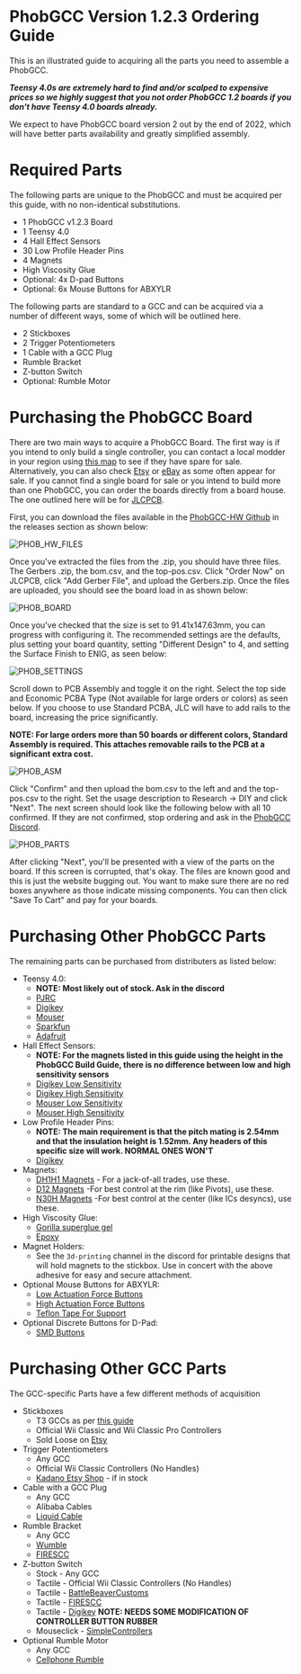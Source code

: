 # PhobGCC Version 1.2.3 Ordering Guide

This is an illustrated guide to acquiring all the parts you need to assemble a PhobGCC.

***Teensy 4.0s are extremely hard to find and/or scalped to expensive prices so we highly suggest that you not order PhobGCC 1.2 boards if you don't have Teensy 4.0 boards already.***

We expect to have PhobGCC board version 2 out by the end of 2022, which will have better parts availability and greatly simplified assembly.

# Required Parts

The following parts are unique to the PhobGCC and must be acquired per this guide, with no non-identical substitutions.
* 1 PhobGCC v1.2.3 Board
* 1 Teensy 4.0
* 4 Hall Effect Sensors
* 30 Low Profile Header Pins
* 4 Magnets
* High Viscosity Glue
* Optional: 4x D-pad Buttons
* Optional: 6x Mouse Buttons for ABXYLR

The following parts are standard to a GCC and can be acquired via a number of different ways, some of which will be outlined here.

* 2 Stickboxes
* 2 Trigger Potentiometers
* 1 Cable with a GCC Plug
* Rumble Bracket
* Z-button Switch
* Optional: Rumble Motor

# Purchasing the PhobGCC Board

There are two main ways to acquire a PhobGCC Board. The first way is if you intend to only build a single controller, you can contact a local modder in your region using [this map](https://www.nojonsmods.com/moddermap) to see if they have spare for sale. Alternatively, you can also check [Etsy](https://www.etsy.com/) or [eBay](https://www.ebay.com/) as some often appear for sale. If you cannot find a single board for sale or you intend to build more than one PhobGCC, you can order the boards directly from a board house. The one outlined here will be for [JLCPCB](https://jlcpcb.com/).

First, you can download the files available in the [PhobGCC-HW Github](https://github.com/PhobGCC/PhobGCC-HW/releases) in the releases section as shown below:

![PHOB_HW_FILES](https://github.com/PhobGCC/PhobGCC-doc/blob/main/For_Makers/Phob_Ordering_Guide_Images/phob_hw_files.PNG?raw=true)

Once you've extracted the files from the .zip, you should have three files. The Gerbers .zip, the bom.csv, and the top-pos.csv. Click "Order Now" on JLCPCB, click "Add Gerber File", and upload the Gerbers.zip. Once the files are uploaded, you should see the board load in as shown below:

![PHOB_BOARD](https://github.com/PhobGCC/PhobGCC-doc/blob/main/For_Makers/Phob_Ordering_Guide_Images/phob_board.PNG?raw=true)

Once you've checked that the size is set to 91.41x147.63mm, you can progress with configuring it.
The recommended settings are the defaults, plus setting your board quantity, setting "Different Design" to 4, and setting the Surface Finish to ENIG, as seen below:

![PHOB_SETTINGS](https://github.com/PhobGCC/PhobGCC-doc/blob/main/For_Makers/Phob_Ordering_Guide_Images/phob_settings.PNG?raw=true)

Scroll down to PCB Assembly and toggle it on the right.
Select the top side and Economic PCBA Type (Not available for large orders or colors) as seen below.
If you choose to use Standard PCBA, JLC will have to add rails to the board, increasing the price significantly.

**NOTE: For large orders more than 50 boards or different colors, Standard Assembly is required. This attaches removable rails to the PCB at a significant extra cost.**

![PHOB_ASM](https://github.com/PhobGCC/PhobGCC-doc/blob/main/For_Makers/Phob_Ordering_Guide_Images/phob_asm.PNG?raw=true)

Click "Confirm" and then upload the bom.csv to the left and and the top-pos.csv to the right.
Set the usage description to Research -> DIY and click "Next".
The next screen should look like the following below with all 10 confirmed.
If they are not confirmed, stop ordering and ask in the [PhobGCC Discord](https://discord.gg/yrpUu7mgzm).

![PHOB_PARTS](https://github.com/PhobGCC/PhobGCC-doc/blob/main/For_Makers/Phob_Ordering_Guide_Images/phob_parts.PNG?raw=true)

After clicking "Next", you'll be presented with a view of the parts on the board.
If this screen is corrupted, that's okay.
The files are known good and this is just the website bugging out.
You want to make sure there are no red boxes anywhere as those indicate missing components.
You can then click "Save To Cart" and pay for your boards.

# Purchasing Other PhobGCC Parts

The remaining parts can be purchased from distributers as listed below:
* Teensy 4.0:
  * **NOTE: Most likely out of stock. Ask in the discord**
  * [PJRC](https://www.pjrc.com/store/teensy40.html)
  * [Digikey](https://www.digikey.com/short/93vqqmzm)
  * [Mouser](https://www.mouser.com/ProductDetail/SparkFun/DEV-15583?qs=bZr6mbWTK5kognUaBX05Cg%3D%3D)
  * [Sparkfun](https://www.sparkfun.com/products/15583)
  * [Adafruit](https://www.adafruit.com/product/4323)
* Hall Effect Sensors:
  * **NOTE: For the magnets listed in this guide using the height in the PhobGCC Build Guide, there is no difference between low and high sensitivity sensors**
  * [Digikey Low Sensitivity](https://www.digikey.com/short/8z9r4943)
  * [Digikey High Sensitivity](https://www.digikey.com/short/5qqfr2qh)
  * [Mouser Low Sensitivity](https://www.mouser.com/ProductDetail/Texas-Instruments/DRV5053CAQLPGM?qs=1CfNGUMoiQ%252B%252B%2F8tKZitESA%3D%3D)
  * [Mouser High Sensitivity](https://www.mouser.com/ProductDetail/Texas-Instruments/DRV5053EAQLPG?qs=U0ECReq1GB%2FEJedkxMZGLA%3D%3D)
* Low Profile Header Pins:
  * **NOTE: The main requirement is that the pitch mating is 2.54mm and that the insulation height is 1.52mm. Any headers of this specific size will work. NORMAL ONES WON'T**
  * [Digikey](https://www.digikey.com/short/qmwbq233)
* Magnets:
  * [DH1H1 Magnets](https://www.kjmagnetics.com/proddetail.asp?prod=DH1H1) - For a jack-of-all trades, use these.
  * [D12 Magnets](https://www.kjmagnetics.com/proddetail.asp?prod=d12-n52) -For best control at the rim (like Pivots), use these.
  * [N30H Magnets](https://www.digikey.com/short/br3n8hz3) -For best control at the center (like ICs desyncs), use these.
* High Viscosity Glue:
  * [Gorilla superglue gel](https://www.amazon.com/dp/B00OAAUAX8)
  * [Epoxy](https://www.mcmaster.com/66195A13/)
* Magnet Holders:
  * See the `3d-printing` channel in the discord for printable designs that will hold magnets to the stickbox. Use in concert with the above adhesive for easy and secure attachment.
* Optional Mouse Buttons for ABXYLR:
  * [Low Actuation Force Buttons](https://www.digikey.com/short/q4r0jh3j)
  * [High Actuation Force Buttons](https://www.digikey.com/short/dcddr0jr)
  * [Teflon Tape For Support](https://www.mcmaster.com/76475A51/)
* Optional Discrete Buttons for D-Pad:
  * [SMD Buttons](https://www.digikey.com/short/v93wrw12)

# Purchasing Other GCC Parts

The GCC-specific Parts have a few different methods of acquisition
* Stickboxes
  * T3 GCCs as per [this guide](https://gccontrollerlibrary.com/guides/gamecube-controller-stamps-guide/)
  * Official Wii Classic and Wii Classic Pro Controllers
  * Sold Loose on [Etsy](https://www.etsy.com/)
* Trigger Potentiometers
  * Any GCC
  * Official Wii Classic Controllers (No Handles)
  * [Kadano Etsy Shop](https://www.etsy.com/shop/Kadano?ref=simple-shop-header-name&listing_id=1187350029) - if in stock
* Cable with a GCC Plug
  * Any GCC
  * Alibaba Cables
  * [Liquid Cable](https://firescc.com/diy-custom-cables)
* Rumble Bracket
  * Any GCC
  * [Wumble](https://github.com/wavtype/wumble)
  * [FIRESCC](https://firescc.com/mod-guides#/rumble-bracket)
* Z-button Switch
  * Stock - Any GCC
  * Tactile - Official Wii Classic Controllers (No Handles)
  * Tactile - [BattleBeaverCustoms](https://battlebeavercustoms.com/products/replacement-gamecube-tactile-z-switch)
  * Tactile - [FIRESCC](https://www.etsy.com/listing/753452766/fires-performance-mod-kit-for-the?)
  * Tactile - [Digikey](https://www.digikey.com/short/hp5vvv7w) **NOTE:  NEEDS SOME MODIFICATION OF CONTROLLER BUTTON RUBBER**
  * Mouseclick - [SimpleControllers](https://simplecontrollers.bigcartel.com/mouseswitch-z)
* Optional Rumble Motor
  * Any GCC
  * [Cellphone Rumble](https://www.amazon.com/10-Pieces-Vibration-Motor-Vibrating/dp/B00N9J3BTG)
